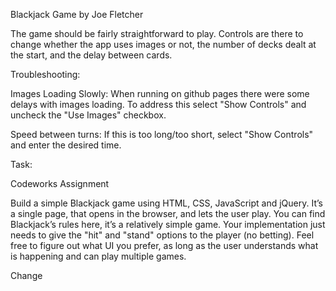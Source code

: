 Blackjack Game by Joe Fletcher

The game should be fairly straightforward to play.  Controls are there to change whether the app uses images or not, the number of decks dealt at the start, and the delay between cards.

Troubleshooting:

Images Loading Slowly: When running on github pages there were some delays with images loading.  To address this select "Show Controls" and uncheck the "Use Images" checkbox. 

Speed between turns: If this is too long/too short, select "Show Controls" and enter the desired time.

Task:

Codeworks Assignment

Build a simple Blackjack game using HTML, CSS, JavaScript and jQuery. It’s a single page, that opens in the browser, and lets the user play. You can find Blackjack’s rules here, it’s a relatively simple game. Your implementation just needs to give the "hit" and "stand" options to the player (no betting). Feel free to figure out what UI you prefer, as long as the user understands what is happening and can play multiple games.

Change
